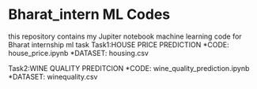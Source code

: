 # Bharat_intern ML Codes
this repository contains my Jupiter notebook machine learning code for Bharat internship ml task
Task1:HOUSE PRICE PREDICTION 
  *CODE: house_price.ipynb
  *DATASET: housing.csv

  
Task2:WINE QUALITY PREDITCION
  *CODE: wine_quality_prediction.ipynb
  *DATASET: winequality.csv
  
